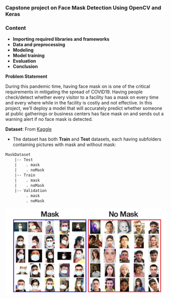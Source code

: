 ### Capstone project on Face Mask Detection Using OpenCV and Keras

### **Content**
  * **Importing required libraries and frameworks**
  * **Data and preprocessing**
  * **Modeling**
  * **Model training**
  * **Evaluation**
  * **Conclusion**

**Problem Statement**

During this pandemic time, having face mask on is one of the critical requirements in mitigating the spread of COVID19. Having people check/detect whether every visitor to a facility has a mask on  every time and every where while in the facility is costly and not effective. In this project, we’ll deploy a model that will accurately predict whether someone at public gatherings or business centers has face mask on  and sends out a warning alert if no face mask is detected.

**Dataset**: From [Kaggle](https://www.kaggle.com/prithwirajmitra/covid-face-mask-detection-dataset)

* The dataset has both **Train** and **Test** datasets, each having subfolders containing pictures with mask and without mask:

```   
MaskDataset
    |-- Test
    |    . mask
    |    . noMask
    |-- Train
    |    . mask
    |    . noMask
    |-- Validation
         . mask
         . noMask

```  

![Sample pictures of the datasets](images/pic.png)
